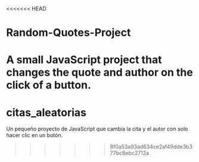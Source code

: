 <<<<<<< HEAD
# Random-Quotes-Project
A small JavaScript project that changes the quote and author on the click of a button.
=======
# citas_aleatorias
Un pequeño proyecto de JavaScript que cambia la cita y el autor con solo hacer clic en un botón.
>>>>>>> 8f0a53a93ad634ce2af49dde3b377bc8ebc2712a
